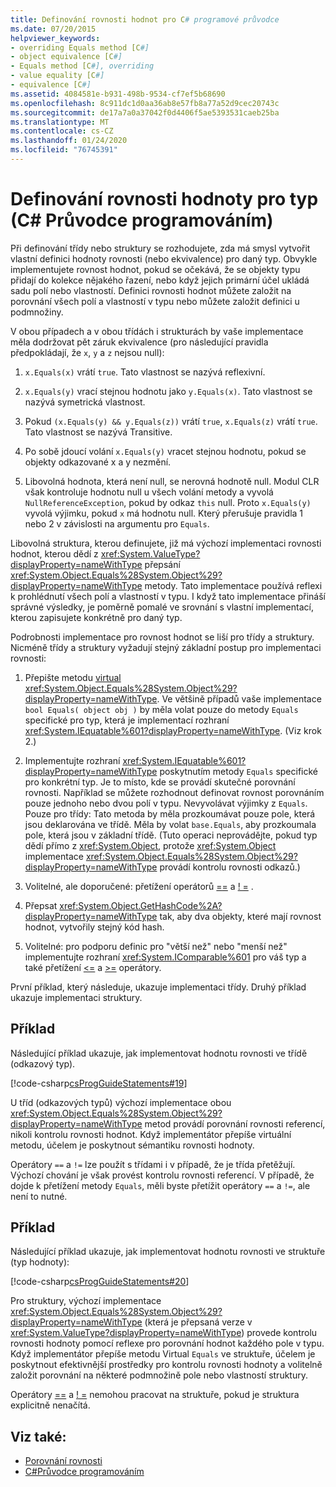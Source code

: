 ```yaml
---
title: Definování rovnosti hodnot pro C# programové průvodce
ms.date: 07/20/2015
helpviewer_keywords:
- overriding Equals method [C#]
- object equivalence [C#]
- Equals method [C#], overriding
- value equality [C#]
- equivalence [C#]
ms.assetid: 4084581e-b931-498b-9534-cf7ef5b68690
ms.openlocfilehash: 8c911dc1d0aa36ab8e57fb8a77a52d9cec20743c
ms.sourcegitcommit: de17a7a0a37042f0d4406f5ae5393531caeb25ba
ms.translationtype: MT
ms.contentlocale: cs-CZ
ms.lasthandoff: 01/24/2020
ms.locfileid: "76745391"
---
```

# <a name="how-to-define-value-equality-for-a-type-c-programming-guide"></a>Definování rovnosti hodnoty pro typ (C# Průvodce programováním)

Při definování třídy nebo struktury se rozhodujete, zda má smysl vytvořit vlastní definici hodnoty rovnosti (nebo ekvivalence) pro daný typ. Obvykle implementujete rovnost hodnot, pokud se očekává, že se objekty typu přidají do kolekce nějakého řazení, nebo když jejich primární účel ukládá sadu polí nebo vlastností. Definici rovnosti hodnot můžete založit na porovnání všech polí a vlastností v typu nebo můžete založit definici u podmnožiny. 

V obou případech a v obou třídách i strukturách by vaše implementace měla dodržovat pět záruk ekvivalence (pro následující pravidla předpokládají, že `x`, `y` a `z` nejsou null):  
  
1. `x.Equals(x)` vrátí `true`. Tato vlastnost se nazývá reflexivní.  
  
2. `x.Equals(y)` vrací stejnou hodnotu jako `y.Equals(x)`. Tato vlastnost se nazývá symetrická vlastnost.  
  
3. Pokud `(x.Equals(y) && y.Equals(z))` vrátí `true`, `x.Equals(z)` vrátí `true`. Tato vlastnost se nazývá Transitive.  
  
4. Po sobě jdoucí volání `x.Equals(y)` vracet stejnou hodnotu, pokud se objekty odkazované x a y nezmění.  
  
5. Libovolná hodnota, která není null, se nerovná hodnotě null. Modul CLR však kontroluje hodnotu null u všech volání metody a vyvolá `NullReferenceException`, pokud by odkaz `this` null. Proto `x.Equals(y)` vyvolá výjimku, pokud `x` má hodnotu null. Který přerušuje pravidla 1 nebo 2 v závislosti na argumentu pro `Equals`.
 
 Libovolná struktura, kterou definujete, již má výchozí implementaci rovnosti hodnot, kterou dědí z <xref:System.ValueType?displayProperty=nameWithType> přepsání <xref:System.Object.Equals%28System.Object%29?displayProperty=nameWithType> metody. Tato implementace používá reflexi k prohlédnutí všech polí a vlastností v typu. I když tato implementace přináší správné výsledky, je poměrně pomalé ve srovnání s vlastní implementací, kterou zapisujete konkrétně pro daný typ.  
  
 Podrobnosti implementace pro rovnost hodnot se liší pro třídy a struktury. Nicméně třídy a struktury vyžadují stejný základní postup pro implementaci rovnosti:  
  
1. Přepište metodu [virtual](../../language-reference/keywords/virtual.md) <xref:System.Object.Equals%28System.Object%29?displayProperty=nameWithType>. Ve většině případů vaše implementace `bool Equals( object obj )` by měla volat pouze do metody `Equals` specifické pro typ, která je implementací rozhraní <xref:System.IEquatable%601?displayProperty=nameWithType>. (Viz krok 2.)  
  
2. Implementujte rozhraní <xref:System.IEquatable%601?displayProperty=nameWithType> poskytnutím metody `Equals` specifické pro konkrétní typ. Je to místo, kde se provádí skutečné porovnání rovnosti. Například se můžete rozhodnout definovat rovnost porovnáním pouze jednoho nebo dvou polí v typu. Nevyvolávat výjimky z `Equals`. Pouze pro třídy: Tato metoda by měla prozkoumávat pouze pole, která jsou deklarována ve třídě. Měla by volat `base.Equals`, aby prozkoumala pole, která jsou v základní třídě. (Tuto operaci neprovádějte, pokud typ dědí přímo z <xref:System.Object>, protože <xref:System.Object> implementace <xref:System.Object.Equals%28System.Object%29?displayProperty=nameWithType> provádí kontrolu rovnosti odkazů.)  
  
3. Volitelné, ale doporučené: přetížení operátorů [==](../../language-reference/operators/equality-operators.md#equality-operator-) a [! =](../../language-reference/operators/equality-operators.md#inequality-operator-) .  
  
4. Přepsat <xref:System.Object.GetHashCode%2A?displayProperty=nameWithType> tak, aby dva objekty, které mají rovnost hodnot, vytvořily stejný kód hash.  
  
5. Volitelné: pro podporu definic pro "větší než" nebo "menší než" implementujte rozhraní <xref:System.IComparable%601> pro váš typ a také přetížení [<=](../../language-reference/operators/comparison-operators.md#less-than-or-equal-operator-) a [>=](../../language-reference/operators/comparison-operators.md#greater-than-or-equal-operator-) operátory.  
  
 První příklad, který následuje, ukazuje implementaci třídy. Druhý příklad ukazuje implementaci struktury.  

## <a name="example"></a>Příklad

 Následující příklad ukazuje, jak implementovat hodnotu rovnosti ve třídě (odkazový typ).  
  
 [!code-csharp[csProgGuideStatements#19](~/samples/snippets/csharp/VS_Snippets_VBCSharp/csProgGuideStatements/CS/Statements.cs#19)]  
  
 U tříd (odkazových typů) výchozí implementace obou <xref:System.Object.Equals%28System.Object%29?displayProperty=nameWithType> metod provádí porovnání rovnosti referencí, nikoli kontrolu rovnosti hodnot. Když implementátor přepíše virtuální metodu, účelem je poskytnout sémantiku rovnosti hodnoty.  
  
 Operátory `==` a `!=` lze použít s třídami i v případě, že je třída přetěžují. Výchozí chování je však provést kontrolu rovnosti referencí. V případě, že dojde k přetížení metody `Equals`, měli byste přetížit operátory `==` a `!=`, ale není to nutné.  

## <a name="example"></a>Příklad

 Následující příklad ukazuje, jak implementovat hodnotu rovnosti ve struktuře (typ hodnoty):  
  
 [!code-csharp[csProgGuideStatements#20](~/samples/snippets/csharp/VS_Snippets_VBCSharp/csProgGuideStatements/CS/Statements.cs#20)]  
  
 Pro struktury, výchozí implementace <xref:System.Object.Equals%28System.Object%29?displayProperty=nameWithType> (která je přepsaná verze v <xref:System.ValueType?displayProperty=nameWithType>) provede kontrolu rovnosti hodnoty pomocí reflexe pro porovnání hodnot každého pole v typu. Když implementátor přepíše metodu Virtual `Equals` ve struktuře, účelem je poskytnout efektivnější prostředky pro kontrolu rovnosti hodnoty a volitelně založit porovnání na některé podmnožině pole nebo vlastností struktury.  
  
 Operátory [==](../../language-reference/operators/equality-operators.md#equality-operator-) a [! =](../../language-reference/operators/equality-operators.md#inequality-operator-) nemohou pracovat na struktuře, pokud je struktura explicitně nenačítá.  
  
## <a name="see-also"></a>Viz také:

- [Porovnání rovnosti](equality-comparisons.md)
- [C#Průvodce programováním](../index.md)
